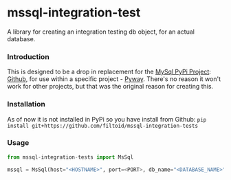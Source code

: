 # mssql-integration-test
A library for creating an integration testing db object, for an actual database.

### Introduction

This is designed to be a drop in replacement for the [MySql PyPi Project](https://pypi.org/project/mssql/): [Github](https://github.com/JoseRoberts87/mssql/tree/master), for use within a specific project - [Pyway](https://github.com/jasondcamp/pyway). There's no reason it won't work for other projects, but that was the original reason for creating this.

### Installation
As of now it is not installed in PyPi so you have install from Github:
`pip install git+https://github.com/filtoid/mssql-integration-tests`

### Usage
```python
from mssql-integration-tests import MsSql

mssql = MsSql(host="<HOSTNAME>", port=<PORT>, db_name="<DATABASE_NAME>", username="<USER>", password="<PASSWORD>", driver="<DRIVER>")

```
